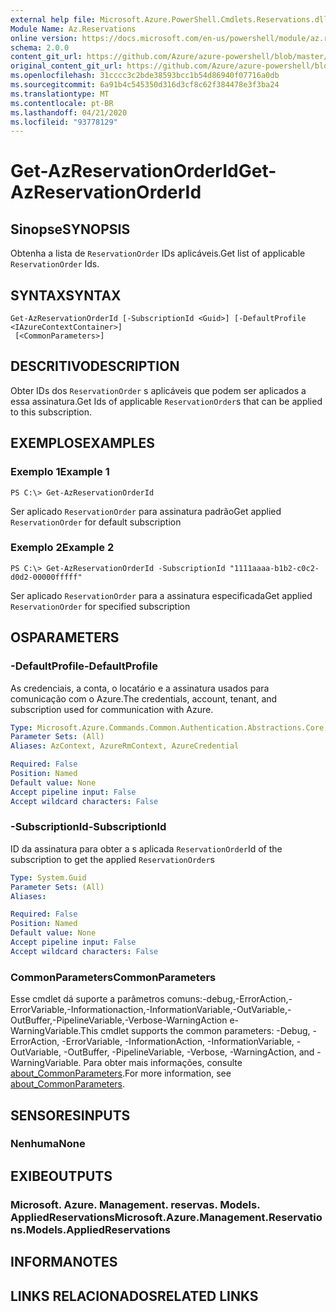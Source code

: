 ```yaml
---
external help file: Microsoft.Azure.PowerShell.Cmdlets.Reservations.dll-Help.xml
Module Name: Az.Reservations
online version: https://docs.microsoft.com/en-us/powershell/module/az.reservations/get-azreservationorderid
schema: 2.0.0
content_git_url: https://github.com/Azure/azure-powershell/blob/master/src/Reservations/Reservations/help/Get-AzReservationOrderId.md
original_content_git_url: https://github.com/Azure/azure-powershell/blob/master/src/Reservations/Reservations/help/Get-AzReservationOrderId.md
ms.openlocfilehash: 31cccc3c2bde38593bcc1b54d86940f07716a0db
ms.sourcegitcommit: 6a91b4c545350d316d3cf8c62f384478e3f3ba24
ms.translationtype: MT
ms.contentlocale: pt-BR
ms.lasthandoff: 04/21/2020
ms.locfileid: "93778129"
---
```

# <span data-ttu-id="9e63f-101">Get-AzReservationOrderId</span><span class="sxs-lookup"><span data-stu-id="9e63f-101">Get-AzReservationOrderId</span></span>

## <span data-ttu-id="9e63f-102">Sinopse</span><span class="sxs-lookup"><span data-stu-id="9e63f-102">SYNOPSIS</span></span>
<span data-ttu-id="9e63f-103">Obtenha a lista de `ReservationOrder` IDs aplicáveis.</span><span class="sxs-lookup"><span data-stu-id="9e63f-103">Get list of applicable `ReservationOrder` Ids.</span></span>

## <span data-ttu-id="9e63f-104">SYNTAX</span><span class="sxs-lookup"><span data-stu-id="9e63f-104">SYNTAX</span></span>

```
Get-AzReservationOrderId [-SubscriptionId <Guid>] [-DefaultProfile <IAzureContextContainer>]
 [<CommonParameters>]
```

## <span data-ttu-id="9e63f-105">DESCRITIVO</span><span class="sxs-lookup"><span data-stu-id="9e63f-105">DESCRIPTION</span></span>
<span data-ttu-id="9e63f-106">Obter IDs dos `ReservationOrder` s aplicáveis que podem ser aplicados a essa assinatura.</span><span class="sxs-lookup"><span data-stu-id="9e63f-106">Get Ids of applicable `ReservationOrder`s that can be applied to this subscription.</span></span>

## <span data-ttu-id="9e63f-107">EXEMPLOS</span><span class="sxs-lookup"><span data-stu-id="9e63f-107">EXAMPLES</span></span>

### <span data-ttu-id="9e63f-108">Exemplo 1</span><span class="sxs-lookup"><span data-stu-id="9e63f-108">Example 1</span></span>
```
PS C:\> Get-AzReservationOrderId
```

<span data-ttu-id="9e63f-109">Ser aplicado `ReservationOrder` para assinatura padrão</span><span class="sxs-lookup"><span data-stu-id="9e63f-109">Get applied `ReservationOrder` for default subscription</span></span>

### <span data-ttu-id="9e63f-110">Exemplo 2</span><span class="sxs-lookup"><span data-stu-id="9e63f-110">Example 2</span></span>
```
PS C:\> Get-AzReservationOrderId -SubscriptionId "1111aaaa-b1b2-c0c2-d0d2-00000fffff"
```

<span data-ttu-id="9e63f-111">Ser aplicado `ReservationOrder` para a assinatura especificada</span><span class="sxs-lookup"><span data-stu-id="9e63f-111">Get applied `ReservationOrder` for specified subscription</span></span>

## <span data-ttu-id="9e63f-112">OS</span><span class="sxs-lookup"><span data-stu-id="9e63f-112">PARAMETERS</span></span>

### <span data-ttu-id="9e63f-113">-DefaultProfile</span><span class="sxs-lookup"><span data-stu-id="9e63f-113">-DefaultProfile</span></span>
<span data-ttu-id="9e63f-114">As credenciais, a conta, o locatário e a assinatura usados para comunicação com o Azure.</span><span class="sxs-lookup"><span data-stu-id="9e63f-114">The credentials, account, tenant, and subscription used for communication with Azure.</span></span>

```yaml
Type: Microsoft.Azure.Commands.Common.Authentication.Abstractions.Core.IAzureContextContainer
Parameter Sets: (All)
Aliases: AzContext, AzureRmContext, AzureCredential

Required: False
Position: Named
Default value: None
Accept pipeline input: False
Accept wildcard characters: False
```

### <span data-ttu-id="9e63f-115">-SubscriptionId</span><span class="sxs-lookup"><span data-stu-id="9e63f-115">-SubscriptionId</span></span>
<span data-ttu-id="9e63f-116">ID da assinatura para obter a s aplicada `ReservationOrder`</span><span class="sxs-lookup"><span data-stu-id="9e63f-116">Id of the subscription to get the applied `ReservationOrder`s</span></span>

```yaml
Type: System.Guid
Parameter Sets: (All)
Aliases:

Required: False
Position: Named
Default value: None
Accept pipeline input: False
Accept wildcard characters: False
```

### <span data-ttu-id="9e63f-117">CommonParameters</span><span class="sxs-lookup"><span data-stu-id="9e63f-117">CommonParameters</span></span>
<span data-ttu-id="9e63f-118">Esse cmdlet dá suporte a parâmetros comuns:-debug,-ErrorAction,-ErrorVariable,-Informationaction,-InformationVariable,-OutVariable,-OutBuffer,-PipelineVariable,-Verbose-WarningAction e-WarningVariable.</span><span class="sxs-lookup"><span data-stu-id="9e63f-118">This cmdlet supports the common parameters: -Debug, -ErrorAction, -ErrorVariable, -InformationAction, -InformationVariable, -OutVariable, -OutBuffer, -PipelineVariable, -Verbose, -WarningAction, and -WarningVariable.</span></span> <span data-ttu-id="9e63f-119">Para obter mais informações, consulte [about_CommonParameters](http://go.microsoft.com/fwlink/?LinkID=113216).</span><span class="sxs-lookup"><span data-stu-id="9e63f-119">For more information, see [about_CommonParameters](http://go.microsoft.com/fwlink/?LinkID=113216).</span></span>

## <span data-ttu-id="9e63f-120">SENSORES</span><span class="sxs-lookup"><span data-stu-id="9e63f-120">INPUTS</span></span>

### <span data-ttu-id="9e63f-121">Nenhuma</span><span class="sxs-lookup"><span data-stu-id="9e63f-121">None</span></span>

## <span data-ttu-id="9e63f-122">EXIBE</span><span class="sxs-lookup"><span data-stu-id="9e63f-122">OUTPUTS</span></span>

### <span data-ttu-id="9e63f-123">Microsoft. Azure. Management. reservas. Models. AppliedReservations</span><span class="sxs-lookup"><span data-stu-id="9e63f-123">Microsoft.Azure.Management.Reservations.Models.AppliedReservations</span></span>

## <span data-ttu-id="9e63f-124">INFORMA</span><span class="sxs-lookup"><span data-stu-id="9e63f-124">NOTES</span></span>

## <span data-ttu-id="9e63f-125">LINKS RELACIONADOS</span><span class="sxs-lookup"><span data-stu-id="9e63f-125">RELATED LINKS</span></span>

